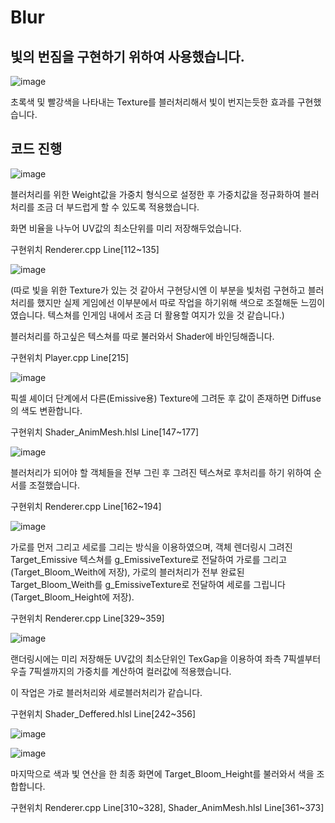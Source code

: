 # Blur

## 빛의 번짐을 구현하기 위하여 사용했습니다.

![image](https://github.com/KimDaeMins/Portfolio/assets/68540137/03054a7c-0fcd-465f-aae2-259deb180b40)

초록색 및 빨강색을 나타내는 Texture를 블러처리해서 빛이 번지는듯한 효과를 구현했습니다. 

## 코드 진행

![image](https://github.com/KimDaeMins/Portfolio/assets/68540137/d1d32074-96e3-4c5d-a991-a39919b20b65)

블러처리를 위한 Weight값을 가중치 형식으로 설정한 후 가중치값을 정규화하여 블러처리를 조금 더 부드럽게 할 수 있도록 적용했습니다.

화면 비율을 나누어 UV값의 최소단위를 미리 저장해두었습니다.

구현위치 Renderer.cpp Line[112~135]

![image](https://github.com/KimDaeMins/Portfolio/assets/68540137/6bac6281-bc90-4a55-b31a-82ba1f8b5940)

(따로 빛을 위한 Texture가 있는 것 같아서 구현당시엔 이 부분을 빛처럼 구현하고 블러처리를 했지만 실제 게임에선 이부분에서 따로 작업을 하기위해 색으로 조절해둔 느낌이였습니다. 텍스쳐를 인게임 내에서 조금 더 활용할 여지가 있을 것 같습니다.)

블러처리를 하고싶은 텍스쳐를 따로 불러와서 Shader에 바인딩해줍니다.

구현위치 Player.cpp Line[215]

![image](https://github.com/KimDaeMins/Portfolio/assets/68540137/726bd2c6-5004-468e-9730-60d20d908261)

픽셀 셰이더 단계에서 다른(Emissive용) Texture에 그려둔 후 값이 존재하면 Diffuse의 색도 변환합니다.

구현위치 Shader_AnimMesh.hlsl Line[147~177]

![image](https://github.com/KimDaeMins/Portfolio/assets/68540137/5e392c3d-14a5-4693-b78c-7578198daa95)

블러처리가 되어야 할 객체들을 전부 그린 후 그려진 텍스쳐로 후처리를 하기 위하여 순서를 조절했습니다.

구현위치 Renderer.cpp Line[162~194]

![image](https://github.com/KimDaeMins/Portfolio/assets/68540137/19558dac-5db8-4c64-98a1-6a204e821227)

가로를 먼저 그리고 세로를 그리는 방식을 이용하였으며, 객체 렌더링시 그려진 Target_Emissive 텍스쳐를 g_EmissiveTexture로 전달하여 가로를 그리고(Target_Bloom_Weith에 저장), 가로의 블러처리가 전부 완료된 Target_Bloom_Weith를 g_EmissiveTexture로 전달하여 세로를 그립니다(Target_Bloom_Height에 저장).

구현위치 Renderer.cpp Line[329~359]

![image](https://github.com/KimDaeMins/Portfolio/assets/68540137/bd86c0af-e8c4-4c5f-840b-da5c355c5371)

랜더링시에는 미리 저장해둔 UV값의 최소단위인 TexGap을 이용하여 좌측 7픽셀부터 우츨 7픽셀까지의 가중치를 계산하여 컬러값에 적용했습니다.

이 작업은 가로 블러처리와 세로블러처리가 같습니다.

구현위치 Shader_Deffered.hlsl Line[242~356]

![image](https://github.com/KimDaeMins/Portfolio/assets/68540137/dc523507-7140-43b7-baad-b4e01127d92a)

![image](https://github.com/KimDaeMins/Portfolio/assets/68540137/60a93bb4-32de-419b-82cb-f7dc7deb863c)

마지막으로 색과 빛 연산을 한 최종 화면에 Target_Bloom_Height를 불러와서 색을 조합합니다.

구현위치 Renderer.cpp Line[310~328], Shader_AnimMesh.hlsl Line[361~373]
